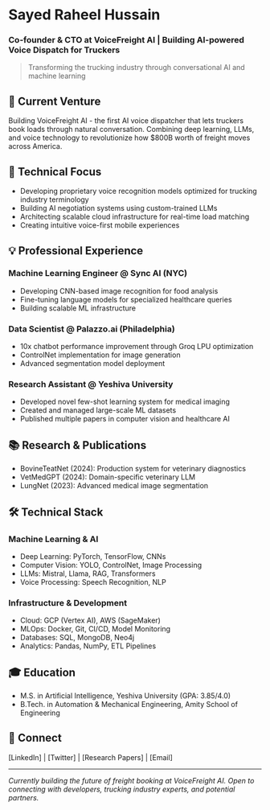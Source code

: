 # Sayed Raheel Hussain
### Co-founder & CTO at VoiceFreight AI | Building AI-powered Voice Dispatch for Truckers
> Transforming the trucking industry through conversational AI and machine learning

## 🚀 Current Venture
Building VoiceFreight AI - the first AI voice dispatcher that lets truckers book loads through natural conversation. Combining deep learning, LLMs, and voice technology to revolutionize how $800B worth of freight moves across America.

## 🎯 Technical Focus
- Developing proprietary voice recognition models optimized for trucking industry terminology
- Building AI negotiation systems using custom-trained LLMs
- Architecting scalable cloud infrastructure for real-time load matching
- Creating intuitive voice-first mobile experiences

## 💡 Professional Experience

### Machine Learning Engineer @ Sync AI (NYC)
- Developing CNN-based image recognition for food analysis
- Fine-tuning language models for specialized healthcare queries
- Building scalable ML infrastructure

### Data Scientist @ Palazzo.ai (Philadelphia)
- 10x chatbot performance improvement through Groq LPU optimization
- ControlNet implementation for image generation
- Advanced segmentation model deployment

### Research Assistant @ Yeshiva University
- Developed novel few-shot learning system for medical imaging
- Created and managed large-scale ML datasets
- Published multiple papers in computer vision and healthcare AI

## 📚 Research & Publications
- BovineTeatNet (2024): Production system for veterinary diagnostics
- VetMedGPT (2024): Domain-specific veterinary LLM
- LungNet (2023): Advanced medical image segmentation

## 🛠 Technical Stack
### Machine Learning & AI
- Deep Learning: PyTorch, TensorFlow, CNNs
- Computer Vision: YOLO, ControlNet, Image Processing
- LLMs: Mistral, Llama, RAG, Transformers
- Voice Processing: Speech Recognition, NLP

### Infrastructure & Development
- Cloud: GCP (Vertex AI), AWS (SageMaker)
- MLOps: Docker, Git, CI/CD, Model Monitoring
- Databases: SQL, MongoDB, Neo4j
- Analytics: Pandas, NumPy, ETL Pipelines

## 🎓 Education
- M.S. in Artificial Intelligence, Yeshiva University (GPA: 3.85/4.0)
- B.Tech. in Automation & Mechanical Engineering, Amity School of Engineering

## 🔗 Connect
[LinkedIn] | [Twitter] | [Research Papers] | [Email]

---
*Currently building the future of freight booking at VoiceFreight AI. Open to connecting with developers, trucking industry experts, and potential partners.*
